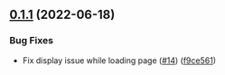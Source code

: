

## [0.1.1](https://github.com/colibris-xyz/strapi-plugin-site-publisher/compare/v0.1.0...v0.1.1) (2022-06-18)


### Bug Fixes

* Fix display issue while loading page ([#14](https://github.com/colibris-xyz/strapi-plugin-site-publisher/issues/14)) ([f9ce561](https://github.com/colibris-xyz/strapi-plugin-site-publisher/commit/f9ce561046b47178b75d822c5e7ff62589b83788))